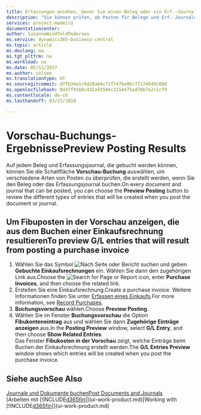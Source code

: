```yaml
---
title: Erfassungen ansehen, bevor Sie einen Beleg oder ein Erf.-Journal buchen | Microsoft Docs
description: "Sie können prüfen, ob Posten für Belege und Erf.-Journale fehlerfrei sind, bevor sie auf den Fibuposten buchen."
services: project-madeira
documentationcenter: 
author: SusanneWindfeldPedersen
ms.service: dynamics365-business-central
ms.topic: article
ms.devlang: na
ms.tgt_pltfrm: na
ms.workload: na
ms.date: 05/12/2017
ms.author: solsen
ms.translationtype: HT
ms.sourcegitcommit: d7fb34e1c9428a64c71ff47be8bcff174649c00d
ms.openlocfilehash: 04dff9168c432a93504c3154475ad76b7e2c1cf9
ms.contentlocale: de-ch
ms.lasthandoff: 03/22/2018

---
```

# <a name="preview-posting-results"></a><span data-ttu-id="713f5-103">Vorschau-Buchungs-Ergebnisse</span><span class="sxs-lookup"><span data-stu-id="713f5-103">Preview Posting Results</span></span>
<span data-ttu-id="713f5-104">Auf jedem Beleg und Erfassungsjournal, die gebucht werden können, können Sie die Schaltfläche **Vorschau-Buchung** auswählen, um verschiedene Arten von Posten zu überprüfen, die erstellt werden, wenn Sie den Beleg oder das Erfassungsjournal buchen.</span><span class="sxs-lookup"><span data-stu-id="713f5-104">On every document and journal that can be posted, you can choose the **Preview Posting** button to review the different types of entries that will be created when you post the document or journal.</span></span>

## <a name="to-preview-gl-entries-that-will-result-from-posting-a-purchase-invoice"></a><span data-ttu-id="713f5-105">Um Fibuposten in der Vorschau anzeigen, die aus dem Buchen einer Einkaufsrechnung resultieren</span><span class="sxs-lookup"><span data-stu-id="713f5-105">To preview G/L entries that will result from posting a purchase invoice</span></span>
1. <span data-ttu-id="713f5-106">Wählen Sie das Symbol ![Nach Seite oder Bericht suchen](media/ui-search/search_small.png "Nach Seite oder Bericht suchen") und geben **Gebuchte Einkaufsrechnungen** ein. Wählen Sie dann den zugehörigen Link aus.</span><span class="sxs-lookup"><span data-stu-id="713f5-106">Choose the ![Search for Page or Report](media/ui-search/search_small.png "Search for Page or Report icon") icon, enter **Purchase Invoices**, and then choose the related link.</span></span>
2. <span data-ttu-id="713f5-107">Erstellen Sie eine Einkaufsrechnung.</span><span class="sxs-lookup"><span data-stu-id="713f5-107">Create a purchase invoice.</span></span> <span data-ttu-id="713f5-108">Weitere Informationen finden Sie unter [Erfassen eines Einkaufs](purchasing-how-record-purchases.md).</span><span class="sxs-lookup"><span data-stu-id="713f5-108">For more information, see [Record Purchases](purchasing-how-record-purchases.md).</span></span>
3. <span data-ttu-id="713f5-109">**Buchungsvorschau** wählen.</span><span class="sxs-lookup"><span data-stu-id="713f5-109">Choose **Preview Posting**.</span></span>
4. <span data-ttu-id="713f5-110">Wählen Sie im Fenster **Buchungsvorschau** die Option **Fibukonteneintrag** aus und wählen Sie dann **Zugehörige Einträge anzeigen** aus.</span><span class="sxs-lookup"><span data-stu-id="713f5-110">In the **Posting Preview** window, select **G/L Entry**, and then choose **Show Related Entries**.</span></span>  
   <span data-ttu-id="713f5-111">Das Fenster **Fibukosten in der Vorschau** zeigt, welche Einträge beim Buchen der Einkaufsrechnung erstellt werden.</span><span class="sxs-lookup"><span data-stu-id="713f5-111">The **G/L Entries Preview** window shows which entries will be created when you post the purchase invoice.</span></span>

## <a name="see-also"></a><span data-ttu-id="713f5-112">Siehe auch</span><span class="sxs-lookup"><span data-stu-id="713f5-112">See Also</span></span>
[<span data-ttu-id="713f5-113">Journale und Dokumente buchen</span><span class="sxs-lookup"><span data-stu-id="713f5-113">Post Documents and Journals</span></span>](ui-post-documents-journals.md)  
<span data-ttu-id="713f5-114">[Arbeiten mit [!INCLUDE[d365fin](includes/d365fin_md.md)]](ui-work-product.md)</span><span class="sxs-lookup"><span data-stu-id="713f5-114">[Working with [!INCLUDE[d365fin](includes/d365fin_md.md)]](ui-work-product.md)</span></span>


